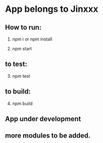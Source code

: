 # App belongs to Jinxxx

## How to run:

1. npm i or npm install

2. npm start

## to test:

3. npm test

## to build:

4. npm build

## App under development
## more modules to be added.